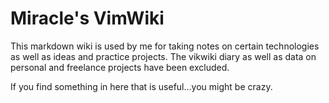 # Miracle's VimWiki

This markdown wiki is used by me for taking notes on certain technologies as well as ideas and practice projects.
The vikwiki diary as well as data on personal and freelance projects have been excluded.

If you find something in here that is useful...you might be crazy.
